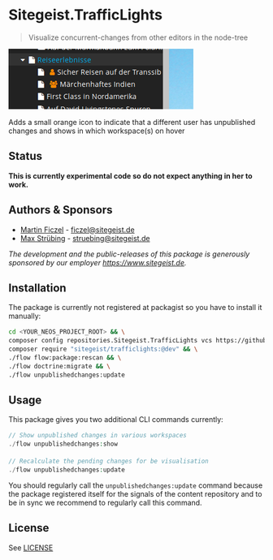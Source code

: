 # Sitegeist.TrafficLights

> Visualize concurrent-changes from other editors in the node-tree


![example](./Example/example.png "example")

Adds a small orange icon to indicate that a different user has unpublished 
changes and shows in which workspace(s) on hover


## Status

**This is currently experimental code so do not expect anything in her to work.**

## Authors & Sponsors

* [Martin Ficzel](https://github.com/mficzel) - ficzel@sitegeist.de
* [Max Strübing](https://github.com/mstruebing/) - struebing@sitegeist.de

*The development and the public-releases of this package is generously sponsored by our employer https://www.sitegeist.de.*

## Installation

The package is currently not registered at packagist so you have to install it manually:

```sh
cd <YOUR_NEOS_PROJECT_ROOT> && \
composer config repositories.Sitegeist.TrafficLights vcs https://github.com/sitegeist/Sitegeist.TrafficLights && \
composer require "sitegeist/trafficlights:@dev" && \
./flow flow:package:rescan && \
./flow doctrine:migrate && \
./flow unpublishedchanges:update
```

## Usage

This package gives you two additional CLI commands currently:

```php
// Show unpublished changes in various workspaces
./flow unpublishedchanges:show                  
                                         
// Recalculate the pending changes for be visualisation
./flow unpublishedchanges:update                
```

You should regularly call the `unpublishedchanges:update` command because
the package registered itself for the signals of the content repository
and to be in sync we recommend to regularly call this command.

## License

See [LICENSE](./LICENSE)
